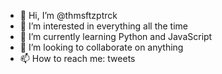 - 👋 Hi, I’m @thmsftzptrck
- 👀 I’m interested in everything all the time
- 🌱 I’m currently learning Python and JavaScript
- 💞️ I’m looking to collaborate on anything
- 📫 How to reach me: tweets

<!---
thmsftzptrck/thmsftzptrck is a ✨ special ✨ repository because its `README.md` (this file) appears on your GitHub profile.
You can click the Preview link to take a look at your changes.
--->
